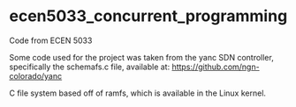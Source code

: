 # ecen5033_concurrent_programming
Code from ECEN 5033

Some code used for the project was taken from the yanc SDN controller, specifically the schemafs.c file, available at:
https://github.com/ngn-colorado/yanc

C file system based off of ramfs, which is available in the Linux kernel.

